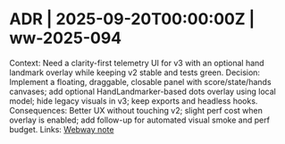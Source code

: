 # ADR | 2025-09-20T00:00:00Z | ww-2025-094

Context: Need a clarity-first telemetry UI for v3 with an optional hand landmark overlay while keeping v2 stable and tests green.
Decision: Implement a floating, draggable, closable panel with score/state/hands canvases; add optional HandLandmarker-based dots overlay using local model; hide legacy visuals in v3; keep exports and headless hooks.
Consequences: Better UX without touching v2; slight perf cost when overlay is enabled; add follow-up for automated visual smoke and perf budget.
Links: [Webway note](../../../../scaffolds/webway_gesture_v3_floating_panel.md)
